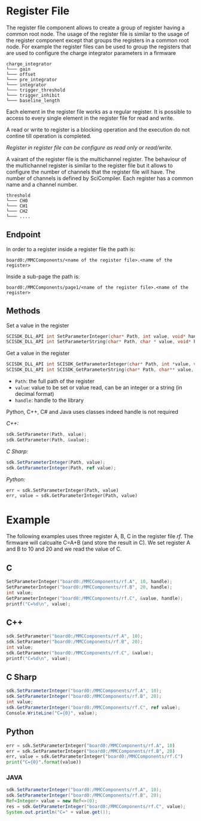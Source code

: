 # Register File

The register file component allows to create a group of register having a common root node.
The usage of the register file is similar to the usage of the register component except that groups the registers in a common root node.
For example the register files can be used to group the registers that are used to configure the charge integrator parameters in a firmware


```
charge_integrator
└─── gain
└─── offset  
└─── pre_integrator
└─── integrator
└─── trigger_threshold
└─── trigger_inhibit  
└─── baseline_length    
```

Each element in the register file works as a regular register. It is possible to access to every single element in the register file for read and write.

A read or write to register is a blocking operation and the execution do not contine till operation is completed.

*Register in register file can be configure as read only or read/write.*

A vairant of the register file is the multichannel register. The behaviour of the multichannel register is similar to the register file but it allows to configure the number of channels that the register file will have. The number of channels is defined by SciCompiler.
Each register has a common name and a channel number.

```
threshold
└─── CH0
└─── CH1  
└─── CH2
└─── ....
```

## Endpoint
In order to a register inside a register file the path is: 

```
board0:/MMCComponents/<name of the register file>.<name of the register>
```

Inside a sub-page the path is:

```
board0:/MMCComponents/page1/<name of the register file>.<name of the register>
```

## Methods

Set a value in the register

```c
SCISDK_DLL_API int SetParameterInteger(char* Path, int value, void* handle);
SCISDK_DLL_API int SetParameterString(char* Path, char * value, void* handle);
```

Get a value in the register
```c
SCISDK_DLL_API int SCISDK_GetParameterInteger(char* Path, int *value, void*handle);
SCISDK_DLL_API int SCISDK_GetParameterString(char* Path, char** value, void* handle);

```

 - `Path`: the full path of the register
 - `value`: value to be set or value read, can be an integer or a string (in decimal format)
 - `handle`: handle to the library

Python, C++, C# and Java uses classes indeed handle is not required

*C++:*
```c++
sdk.SetParameter(Path, value);
sdk.GetParameter(Path, &value);
```

*C Sharp:*
```csharp
sdk.SetParameterInteger(Path, value);
sdk.GetParameterInteger(Path, ref value);
```

*Python:*
```python
err = sdk.SetParameterInteger(Path, value)
err, value = sdk.GetParameterInteger(Path, value)
```

# Example
The following examples uses three register A, B, C in the register file *rf*. The firmware will calcualte C=A+B (and store the result in C). We set register A and B to 10 and 20 and we read the value of C.

## C
```c
SetParameterInteger("board0:/MMCComponents/rf.A", 10, handle);
SetParameterInteger("board0:/MMCComponents/rf.B", 20, handle);
int value;
GetParameterInteger("board0:/MMCComponents/rf.C", &value, handle);
printf("C=%d\n", value);
```

## C++
```c++
sdk.SetParameter("board0:/MMCComponents/rf.A", 10);
sdk.SetParameter("board0:/MMCComponents/rf.B", 20);
int value;
sdk.GetParameter("board0:/MMCComponents/rf.C", &value);
printf("C=%d\n", value);
```


## C Sharp
```csharp
sdk.SetParameterInteger("board0:/MMCComponents/rf.A", 10);
sdk.SetParameterInteger("board0:/MMCComponents/rf.B", 20);
int value;
sdk.GetParameterInteger("board0:/MMCComponents/rf.C", ref value);
Console.WriteLine("C={0}", value);
```

## Python
```python
err = sdk.SetParameterInteger("board0:/MMCComponents/rf.A", 10)
err = sdk.SetParameterInteger("board0:/MMCComponents/rf.B", 20)
err, value = sdk.GetParameterInteger("board0:/MMCComponents/rf.C")
print("C={0}".format(value))
```

### JAVA
```java
sdk.SetParameterInteger("board0:/MMCComponents/rf.A", 10);
sdk.SetParameterInteger("board0:/MMCComponents/rf.B", 20);
Ref<Integer> value = new Ref<>(0);
res = sdk.GetParameterInteger("board0:/MMCComponents/rf.C", value);
System.out.println("C=" + value.get());
```